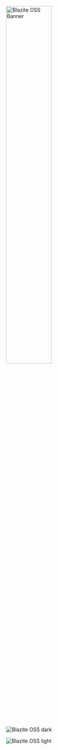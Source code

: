 <img src="https://blazite.com/img/blaziteOSS.png" width="50%" alt="Blazite OSS Banner"/>


![Blazite OSS dark](https://blazite.com/img/blaziteOSSdark.png#gh-light-mode-only)

![Blazite OSS light](https://blazite.com/img/BlaziteOSSlight.png#gh-dark-mode-only)
